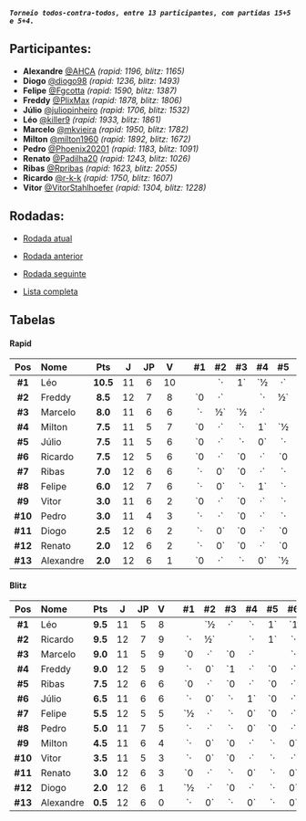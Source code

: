 ***`Torneio todos-contra-todos, entre 13 participantes, com partidas 15+5 e 5+4.`***

## Participantes:

* **Alexandre** [@AHCA](https://www.lichess.org/@/AHCA) *(rapid: 1196, blitz: 1165)*
* **Diogo** [@diogo98](https://www.lichess.org/@/diogo98) *(rapid: 1236, blitz: 1493)*
* **Felipe** [@Fgcotta](https://www.lichess.org/@/Fgcotta) *(rapid: 1590, blitz: 1387)*
* **Freddy** [@PlixMax](https://www.lichess.org/@/PlixMax) *(rapid: 1878, blitz: 1806)*
* **Júlio** [@juliopinheiro](https://www.lichess.org/@/juliopinheiro) *(rapid: 1706, blitz: 1532)*
* **Léo** [@killer9](https://www.lichess.org/@/killer9) *(rapid: 1933, blitz: 1861)*
* **Marcelo** [@mkvieira](https://www.lichess.org/@/mkvieira) *(rapid: 1950, blitz: 1782)*
* **Milton** [@milton1960](https://www.lichess.org/@/milton1960) *(rapid: 1892, blitz: 1672)*
* **Pedro** [@Phoenix20201](https://www.lichess.org/@/Phoenix20201) *(rapid: 1183, blitz: 1091)*
* **Renato** [@Padilha20](https://www.lichess.org/@/Padilha20) *(rapid: 1243, blitz: 1026)*
* **Ribas** [@Rpribas](https://www.lichess.org/@/Rpribas) *(rapid: 1623, blitz: 2055)*
* **Ricardo** [@r-k-k](https://www.lichess.org/@/r-k-k) *(rapid: 1750, blitz: 1607)*
* **Vitor** [@VitorStahlhoefer](https://www.lichess.org/@/VitorStahlhoefer) *(rapid: 1304, blitz: 1228)*

## Rodadas:

* [Rodada atual](https://grupo-de-xadrez.github.io/rodadas/13)

* [Rodada anterior](https://grupo-de-xadrez.github.io/rodadas/12)

* [Rodada seguinte](https://grupo-de-xadrez.github.io/rodadas/14)

* [Lista completa](https://grupo-de-xadrez.github.io/rodadas)

## Tabelas

#### Rapid

| Pos | Nome | Pts | J | JP | V | | \#1 | \#2 | \#3 | \#4 | \#5 | \#6 | \#7 | \#8 | \#9 | \#10 | \#11 | \#12 | \#13 |
| :---: | :--- | :---: | :---: | :---: | :---: | :---: | :---: | :---: | :---: | :---: | :---: | :---: | :---: | :---: | :---: | :---: | :---: | :---: | :---: |
| **\#1** | Léo | **10.5** | 11 | 6 | 10 | |  | `·|1` | `½|·` | `·|1` | `·|1` | `·|1` | `1|·` | `1|·` | `·|1` | `·|·` | `1|·` | `1|·` | `·|1` |
| **\#2** | Freddy | **8.5** | 12 | 7 | 8 | | `0|·` |  | `·|½` | `0|·` | `1|·` | `·|1` | `·|1` | `0|·` | `·|1` | `·|1` | `·|1` | `·|1` | `1|·` |
| **\#3** | Marcelo | **8.0** | 11 | 6 | 6 | | `·|½` | `½|·` |  | `·|½` | `0|·` | `·|1` | `1|·` | `1|·` | `·|·` | `1|·` | `·|1` | `·|1` | `·|½` |
| **\#4** | Milton | **7.5** | 11 | 5 | 7 | | `0|·` | `·|1` | `½|·` |  | `·|·` | `·|0` | `·|1` | `0|·` | `1|·` | `·|1` | `1|·` | `1|·` | `·|1` |
| **\#5** | Júlio | **7.5** | 11 | 5 | 6 | | `0|·` | `·|0` | `·|1` | `·|·` |  | `½|·` | `½|·` | `·|1` | `·|½` | `1|·` | `·|1` | `1|·` | `1|·` |
| **\#6** | Ricardo | **7.5** | 12 | 5 | 6 | | `0|·` | `0|·` | `0|·` | `1|·` | `·|½` |  | `½|·` | `·|1` | `½|·` | `·|1` | `1|·` | `·|1` | `·|1` |
| **\#7** | Ribas | **7.0** | 12 | 6 | 6 | | `·|0` | `0|·` | `·|0` | `0|·` | `·|½` | `·|½` |  | `·|1` | `1|·` | `1|·` | `1|·` | `1|·` | `·|1` |
| **\#8** | Felipe | **6.0** | 12 | 7 | 6 | | `·|0` | `·|1` | `·|0` | `·|1` | `0|·` | `0|·` | `0|·` |  | `1|·` | `·|0` | `·|1` | `·|1` | `1|·` |
| **\#9** | Vitor | **3.0** | 11 | 6 | 2 | | `0|·` | `0|·` | `·|·` | `·|0` | `½|·` | `·|½` | `·|0` | `·|0` |  | `·|1` | `·|0` | `0|·` | `1|·` |
| **\#10** | Pedro | **3.0** | 11 | 4 | 3 | | `·|·` | `0|·` | `·|0` | `0|·` | `·|0` | `0|·` | `·|0` | `1|·` | `0|·` |  | `·|1` | `1|·` | `0|·` |
| **\#11** | Diogo | **2.5** | 12 | 6 | 2 | | `·|0` | `0|·` | `0|·` | `·|0` | `0|·` | `·|0` | `·|0` | `0|·` | `1|·` | `0|·` |  | `·|1` | `·|½` |
| **\#12** | Renato | **2.0** | 12 | 6 | 2 | | `·|0` | `0|·` | `0|·` | `·|0` | `·|0` | `0|·` | `·|0` | `0|·` | `·|1` | `·|0` | `0|·` |  | `1|·` |
| **\#13** | Alexandre | **2.0** | 12 | 6 | 1 | | `0|·` | `·|0` | `½|·` | `0|·` | `·|0` | `0|·` | `0|·` | `·|0` | `·|0` | `·|1` | `½|·` | `·|0` |  |

#### Blitz

| Pos | Nome | Pts | J | JP | V | | \#1 | \#2 | \#3 | \#4 | \#5 | \#6 | \#7 | \#8 | \#9 | \#10 | \#11 | \#12 | \#13 |
| :---: | :--- | :---: | :---: | :---: | :---: | :---: | :---: | :---: | :---: | :---: | :---: | :---: | :---: | :---: | :---: | :---: | :---: | :---: | :---: |
| **\#1** | Léo | **9.5** | 11 | 5 | 8 | |  | `½|·` | `·|1` | `1|·` | `·|1` | `1|·` | `·|½` | `·|·` | `1|·` | `1|·` | `·|1` | `·|½` | `1|·` |
| **\#2** | Ricardo | **9.5** | 12 | 7 | 9 | | `·|½` |  | `·|1` | `·|0` | `·|1` | `0|·` | `1|·` | `1|·` | `·|1` | `·|1` | `1|·` | `·|1` | `1|·` |
| **\#3** | Marcelo | **9.0** | 11 | 5 | 9 | | `0|·` | `0|·` |  | `·|1` | `·|1` | `·|1` | `·|1` | `·|1` | `1|·` | `·|·` | `1|·` | `1|·` | `1|·` |
| **\#4** | Freddy | **9.0** | 12 | 5 | 9 | | `·|0` | `1|·` | `0|·` |  | `0|·` | `·|1` | `·|1` | `1|·` | `·|1` | `1|·` | `1|·` | `1|·` | `·|1` |
| **\#5** | Ribas | **7.5** | 12 | 6 | 6 | | `0|·` | `0|·` | `0|·` | `·|1` |  | `½|·` | `1|·` | `·|1` | `·|½` | `·|½` | `·|1` | `·|1` | `1|·` |
| **\#6** | Júlio | **6.5** | 11 | 6 | 6 | | `·|0` | `·|1` | `0|·` | `0|·` | `·|½` |  | `1|·` | `·|0` | `·|·` | `1|·` | `·|1` | `1|·` | `·|1` |
| **\#7** | Felipe | **5.5** | 12 | 5 | 5 | | `½|·` | `·|0` | `0|·` | `0|·` | `·|0` | `·|0` |  | `1|·` | `0|·` | `·|1` | `1|·` | `1|·` | `·|1` |
| **\#8** | Pedro | **5.0** | 11 | 7 | 5 | | `·|·` | `·|0` | `0|·` | `·|0` | `0|·` | `1|·` | `·|0` |  | `·|0` | `·|1` | `·|1` | `1|·` | `·|1` |
| **\#9** | Milton | **4.5** | 11 | 6 | 4 | | `·|0` | `0|·` | `·|0` | `0|·` | `½|·` | `·|·` | `·|1` | `1|·` |  | `·|1` | `·|0` | `·|0` | `1|·` |
| **\#10** | Vitor | **3.5** | 11 | 5 | 3 | | `·|0` | `0|·` | `·|·` | `·|0` | `½|·` | `·|0` | `0|·` | `0|·` | `0|·` |  | `·|1` | `1|·` | `·|1` |
| **\#11** | Renato | **3.0** | 12 | 6 | 3 | | `0|·` | `·|0` | `·|0` | `·|0` | `0|·` | `0|·` | `·|0` | `0|·` | `1|·` | `0|·` |  | `·|1` | `·|1` |
| **\#12** | Diogo | **2.0** | 12 | 6 | 1 | | `½|·` | `0|·` | `·|0` | `·|0` | `0|·` | `·|0` | `·|0` | `·|0` | `1|·` | `·|0` | `0|·` |  | `½|·` |
| **\#13** | Alexandre | **0.5** | 12 | 6 | 0 | | `·|0` | `·|0` | `·|0` | `0|·` | `·|0` | `0|·` | `0|·` | `0|·` | `·|0` | `0|·` | `0|·` | `·|½` |  |

